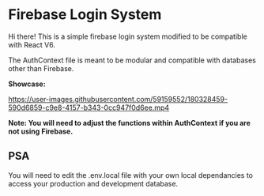 # Firebase Login System

Hi there! This is a simple firebase login system modified to be compatible with React V6. 

The AuthContext file is meant to be modular and compatible with databases other than Firebase.  

**Showcase:**

https://user-images.githubusercontent.com/59159552/180328459-590d6859-c9e8-4157-b343-0cc947f0d6ee.mp4

**Note: You will need to adjust the functions within AuthContext if you are not using Firebase.**

## PSA

You will need to edit the .env.local file with your own local dependancies to access your production and development database. 

